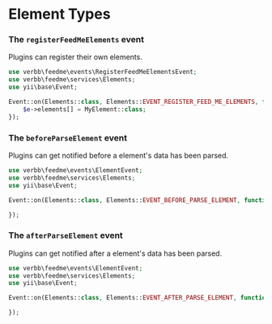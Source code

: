 # Element Types

### The `registerFeedMeElements` event
Plugins can register their own elements.

```php
use verbb\feedme\events\RegisterFeedMeElementsEvent;
use verbb\feedme\services\Elements;
use yii\base\Event;

Event::on(Elements::class, Elements::EVENT_REGISTER_FEED_ME_ELEMENTS, function(RegisterFeedMeElementsEvent $e) {
    $e->elements[] = MyElement::class;
});
```

### The `beforeParseElement` event
Plugins can get notified before a element's data has been parsed.

```php
use verbb\feedme\events\ElementEvent;
use verbb\feedme\services\Elements;
use yii\base\Event;

Event::on(Elements::class, Elements::EVENT_BEFORE_PARSE_ELEMENT, function(ElementEvent $e) {

});
```

### The `afterParseElement` event
Plugins can get notified after a element's data has been parsed.

```php
use verbb\feedme\events\ElementEvent;
use verbb\feedme\services\Elements;
use yii\base\Event;

Event::on(Elements::class, Elements::EVENT_AFTER_PARSE_ELEMENT, function(ElementEvent $e) {

});
```
